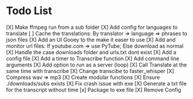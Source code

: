 # Todo List
[X] Make ffmpeg run from a sub folder
[X] Add config for languages to translate
[ ] Cache the translations: By translator => language => phrases to json files 
[X] Add an UI Gooey to the make it easer to use
[X] Add and monitor url files: 	If youtube.com => use PyTube; 	Else download as normal
[X] Handle the case downloads folder and urls.txt dont exist
[X] Add a config file
[X] Add a timer to Transcribe function
[X] Add command line arguments
[X] Add option to run as a server (loop)
[X] Call Translate at the same time with transcribe
[X] Change transcibe to faster_whisper
[X] Compress wav => mp3
[X] Create modular functions
[X] Ensure ./downloads/subs exists
[X] Fix crash issue with exe
[X] Generate a txt file for the transcript without time 
[x] Package to exe file
[X] Remove Config